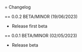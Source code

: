 = Changelog

== 0.0.2 BETA/MINOR (19/06/2023)

- Release first beta

== 0.0.1 BETA/MINOR (02/05/2023)

- Release beta
